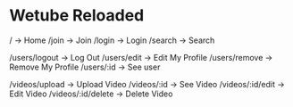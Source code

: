 # Wetube Reloaded

<!-- rootRouter -->

/ -> Home
/join -> Join
/login -> Login
/search -> Search

<!-- userRouter -->

/users/logout -> Log Out
/users/edit -> Edit My Profile
/users/remove -> Remove My Profile
/users/:id -> See user

<!-- videoRouter -->

/videos/upload -> Upload Video
/videos/:id -> See Video
/videos/:id/edit -> Edit Video
/videos/:id/delete -> Delete Video
